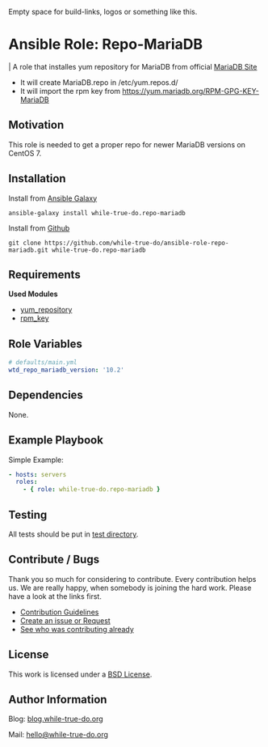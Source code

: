 Empty space for build-links, logos or something like this.

# Ansible Role: Repo-MariaDB
| A role that installes yum repository for MariaDB from official [MariaDB Site](https://downloads.mariadb.org/mariadb/repositories/)

- It will create MariaDB.repo in /etc/yum.repos.d/
- It will import the rpm key from <https://yum.mariadb.org/RPM-GPG-KEY-MariaDB>

## Motivation

This role is needed to get a proper repo for newer MariaDB versions on CentOS 7.

## Installation

Install from [Ansible Galaxy](https://galaxy.ansible.com/while-true-do.repo-mariadb)

```
ansible-galaxy install while-true-do.repo-mariadb
```

Install from [Github](https://github.com/while-true-do/ansible-role-repo-mariadb)

```
git clone https://github.com/while-true-do/ansible-role-repo-mariadb.git while-true-do.repo-mariadb
```

## Requirements

**Used Modules**

-   [yum_repository](http://docs.ansible.com/ansible/latest/yum_repository_module.html)
-   [rpm_key](http://docs.ansible.com/ansible/latest/rpm_key_module.html)

## Role Variables
```yaml
# defaults/main.yml
wtd_repo_mariadb_version: '10.2'
```

## Dependencies

None.

## Example Playbook

Simple Example:

```yaml
- hosts: servers 
  roles:
    - { role: while-true-do.repo-mariadb }
```

## Testing

All tests should be put in [test directory](./tests/).

## Contribute / Bugs

Thank you so much for considering to contribute. Every contribution helps us.
We are really happy, when somebody is joining the hard work. Please have a look 
at the links first.

-   [Contribution Guidelines](./docs/CONTRIBUTING.md)
-   [Create an issue or Request](https://github.com/while-true-do/ansible-role-repo-mariadb/issues)
-   [See who was contributing already](https://github.com/while-true-do/ansible-role-repo-mariadb/graphs/contributors)

## License
This work is licensed under a [BSD License](https://opensource.org/licenses/BSD-3-Clause).

## Author Information

Blog: [blog.while-true-do.org](https://blog.while-true-do.org)

Mail: [hello@while-true-do.org](mailto:hello@while-true-do.org)
